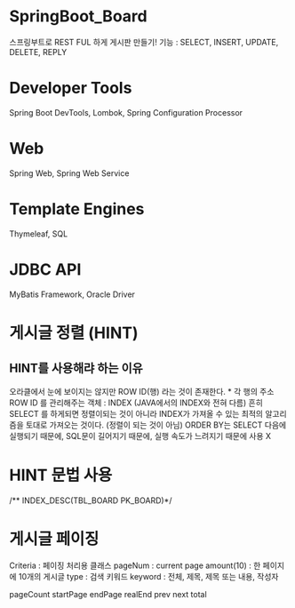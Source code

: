 # SpringBoot_Board
스프링부트로 REST FUL 하게 게시판 만들기!
기능 : SELECT, INSERT, UPDATE, DELETE, REPLY 

# Developer Tools
Spring Boot DevTools, 
Lombok, 
Spring Configuration Processor

# Web
Spring Web, 
Spring Web Service

# Template Engines
Thymeleaf, 
SQL

# JDBC API
MyBatis Framework, 
Oracle Driver

# 게시글 정렬 (HINT)
## HINT를 사용해랴 하는 이유
오라클에서 눈에 보이지는 않지만 ROW ID(행) 라는 것이 존재한다. * 각 행의 주소
ROW ID 를 관리해주는 객체 : INDEX (JAVA에서의 INDEX와 전혀 다름)
흔히 SELECT 를 하게되면 정렬이되는 것이 아니라 INDEX가 가져올 수 있는 최적의 알고리즘을 토대로 가져오는 것이다. (정렬이 되는 것이 아님)
ORDER BY는 SELECT 다음에 실행되기 때문에, SQL문이 길어지기 때문에, 실행 속도가 느려지기 때문에 사용 X
# HINT 문법 사용
/** INDEX_DESC(TBL_BOARD PK_BOARD)*/

# 게시글 페이징
Criteria : 페이징 처리용 클래스
pageNum : current page
amount(10) : 한 페이지에 10개의 게시글 
type : 검색 키워드
keyword : 전체, 제목, 제목 또는 내용, 작성자

pageCount
startPage
endPage
realEnd
prev
next
total
